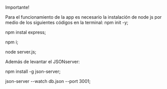 Importante!

Para el funcionamiento de la app es necesario la instalación de node js por medio de los siguientes códigos en la terminal:
npm init -y;

npm instal express;

npm i;

node server.js;

Además de levantar el JSONserver:

npm install -g json-server;

json-server --watch db.json --port 3001;
